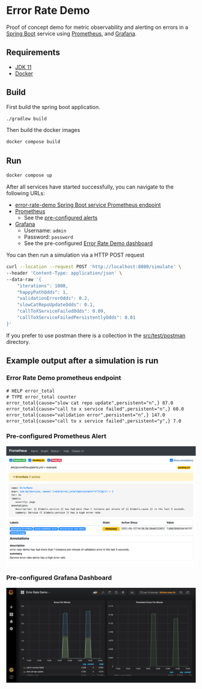 # Error Rate Demo

Proof of concept demo for metric observability and alerting on errors in a
[Spring Boot](https://spring.io/projects/spring-boot) service using
[Prometheus](https://prometheus.io), and [Grafana](https://grafana.com/).


## Requirements

- [JDK 11](https://docs.oracle.com/en/java/javase/11/)
- [Docker](https://www.docker.com/)

## Build

First build the spring boot application.

```bash
./gradlew build
```

Then build the docker images

```bash
docker compose build
```

## Run

```bash
docker compose up
```

After all services have started successfully, you can navigate to the following
URLs:

- [error-rate-demo Spring Boot service Prometheus endpoint](http://localhost:8080/actuator/prometheus)
- [Prometheus](http://localhost:9090/)
  - See the [pre-configured alerts](monitoring/prometheus/alerts.yml)
- [Grafana](http://localhost:3000/)
  - Username: `admin`
  - Password: `password`
  - See the pre-configured [Error Rate Demo dashboard](monitoring/grafana/provisioning/dashboards/error-rate-demo.dashboard.json)

You can then run a simulation via a HTTP POST request

```bash
curl --location --request POST 'http://localhost:8080/simulate' \
--header 'Content-Type: application/json' \
--data-raw '{
    "iterations": 1000,
    "happyPathOdds": 1,
    "validationErrorOdds": 0.2,
    "slowCatRepoUpdateOdds": 0.1,
    "callToXServiceFailedOdds": 0.09,
    "callToXServiceFailedPersistentlyOdds": 0.01
}'
```

If you prefer to use postman there is a collection in the [src/test/postman](src/test/postman) directory.

## Example output after a simulation is run

### Error Rate Demo prometheus endpoint

```plain
# HELP error_total  
# TYPE error_total counter
error_total{cause="slow cat repo update",persistent="n",} 87.0
error_total{cause="call to x service failed",persistent="n",} 60.0
error_total{cause="validation error",persistent="n",} 147.0
error_total{cause="call to x service failed",persistent="y",} 7.0
```

### Pre-configured Prometheus Alert

![Prometheus Alert](docs/img/prometheus-alert.png)

### Pre-configured Grafana Dashboard

![Grafana Dashboard](docs/img/error-rate-dashboard.png)
